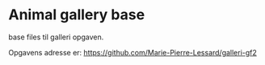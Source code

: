 # Animal gallery base
base files til galleri opgaven.

Opgavens adresse er:
https://github.com/Marie-Pierre-Lessard/galleri-gf2
